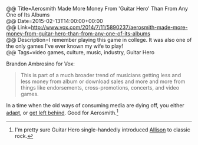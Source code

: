 @@ Title=Aerosmith Made More Money From 'Guitar Hero' Than From Any One of Its Albums  
@@ Date=2015-02-13T14:00:00+00:00  
@@ Link=http://www.vox.com/2014/7/11/5890237/aerosmith-made-more-money-from-guitar-hero-than-from-any-one-of-its-albums  
@@ Description=I remember playing this game in college. It was also one of the only games I've ever known my wife to play!  
@@ Tags=video games, culture, music, industry, Guitar Hero  

Brandon Ambrosino for Vox: 
>This is part of a much broader trend of musicians getting less and less money from album or download sales and more and more from things like endorsements, cross-promotions, concerts, and video games.

In a time when the old ways of consuming media are dying off, you either [adapt][aboveavalon], or [get left behind][mashable]. Good for Aerosmith.[^ae]

[^ae]: I'm pretty sure Guitar Hero single-handedly introduced [Allison][twitter] to classic rock.

[aboveavalon]: http://www.aboveavalon.com/notes/2015/2/5/apples-new-music-strategy
[mashable]: http://mashable.com/2012/07/24/music-sales-decline/
[twitter]: http://www.twitter.com/venusautumn